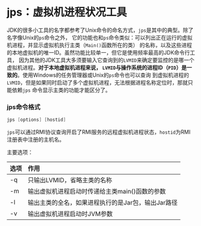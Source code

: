 jps：虚拟机进程状况工具
===============================================================
JDK的很多小工具的名字都参考了Unix命令的命名方式，`jps`是其中的典型。除了名字像Unix的`ps`命令之外，
它的功能也和`ps`命令类似：可以列出正在运行的虚拟机进程，并显示虚拟机执行主类（`Main()`函数所在的类）
的名称，以及这些进程的本地虚拟机的唯一ID。虽然功能比较单一，但它是使用频率最高的JDK命令行工具，
因为其他的JDK工具大多须要输入它查询到的`LVMID`来确定要监控的是哪一个虚拟机进程。**对于本地虚拟机进程来说，
`LVMID`与操作系统的进程ID（`PID`）是一致的**。使用Windows的任务管理器或Unix的`ps`命令也可以查询
到虚拟机进程的`LVMID`，但是如果同时启动了多个虚拟机进程，无法根据进程名称定位时，那就只能依赖`jps`
命令显示主类的功能才能区分了。

### jps命令格式
```powershell
jps [options] [hostid]
```
`jps`可以通过RMI协议查询开启了RMI服务的远程虚拟机进程状态，`hostid`为RMI注册表中注册的主机名。

主要选项：

| 选项 | 作用 |
| :------------- | :------------- |
| -q | 只输出LVMID，省略主类的名称 |
| -m | 输出虚拟机进程启动时传递给主类main()函数的参数 |
| -l | 输出主类的全名，如果进程执行的是Jar包，输出Jar路径 |
| -v | 输出虚拟机进程启动时JVM参数 |
